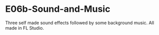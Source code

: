# E06b-Sound-and-Music

Three self made sound effects followed by some background music. All made in FL Studio.